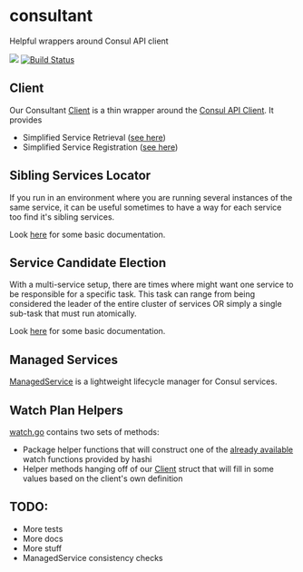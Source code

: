 # consultant
Helpful wrappers around Consul API client

[![](https://img.shields.io/badge/godoc-reference-5272B4.svg?style=flat-square)](https://godoc.org/github.com/myENA/consultant)
[![Build Status](https://travis-ci.org/myENA/consultant.svg?branch=master)](https://travis-ci.org/myENA/consultant)

## Client
Our Consultant [Client](./client.go#L14) is a thin wrapper around the
[Consul API Client](https://github.com/hashicorp/consul/blob/v0.8.4/api/api.go#L356).  It provides

- Simplified Service Retrieval ([see here](./client.go#L51))
- Simplified Service Registration ([see here](./client.go#L83))

## Sibling Services Locator
If you run in an environment where you are running several instances of the same service, it can be useful sometimes
to have a way for each service too find it's sibling services.

Look [here](./sibling_locator.go#L61) for some basic documentation.

## Service Candidate Election
With a multi-service setup, there are times where might want one service to be responsible for a specific task.
This task can range from being considered the leader of the entire cluster of services OR simply a single sub-task
that must run atomically.

Look [here](./candidate.go#L53) for some basic documentation.

## Managed Services
[ManagedService](./managed_service.go) is a lightweight lifecycle manager for Consul services.

## Watch Plan Helpers
[watch.go](./watch.go) contains two sets of methods:

- Package helper functions that will construct one of the 
  [already available](https://github.com/hashicorp/consul/blob/master/watch/funcs.go#L17) watch functions
  provided by hashi
- Helper methods hanging off of our [Client](./client.go) struct that will fill in some values based on the client's
  own definition

## TODO:
- More tests
- More docs
- More stuff
- ManagedService consistency checks
